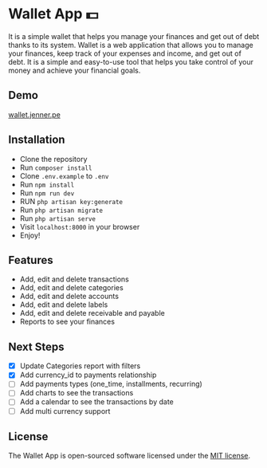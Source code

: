 # Wallet App 💵

It is a simple wallet that helps you manage your finances and get out of debt thanks to its system.
Wallet is a web application that allows you to manage your finances, keep track of your expenses and income, and get out
of debt. It is a simple and easy-to-use tool that helps you take control of your money and achieve your financial goals.

## Demo

[wallet.jenner.pe](https://wallet.jenner.pe)

## Installation

* Clone the repository
* Run `composer install`
* Clone `.env.example` to `.env`
* Run `npm install`
* Run `npm run dev`
* RUN `php artisan key:generate`
* Run `php artisan migrate`
* Run `php artisan serve`
* Visit `localhost:8000` in your browser
* Enjoy!

## Features

* Add, edit and delete transactions
* Add, edit and delete categories
* Add, edit and delete accounts
* Add, edit and delete labels
* Add, edit and delete receivable and payable
* Reports to see your finances

## Next Steps
- [x] Update Categories report with filters
- [x] Add currency_id to payments relationship
- [ ] Add payments types (one_time, installments, recurring)
- [ ] Add charts to see the transactions
- [ ] Add a calendar to see the transactions by date
- [ ] Add multi currency support

## License

The Wallet App is open-sourced software licensed under the [MIT license](https://opensource.org/licenses/MIT).
